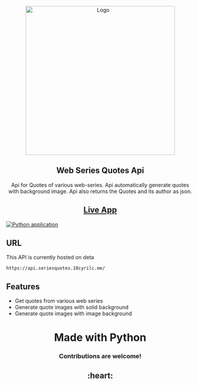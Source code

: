 <p align='center'>
    <img width="400px" src="https://raw.githubusercontent.com/yogeshwaran01/web-series-quotes/main/web-series-quotes-title.png" align="center" alt="Logo">
    <h2 align="center">Web Series Quotes Api</h2>
    <p align="center">Api for Quotes of various web-series. Api automatically generate quotes with background image. Api also returns the Quotes and its author as json.</p>
</p>

<h2 align='center'><a href='https://yogeshwaran01.github.io/web-series-quotes/'> Live App </a></h2>

[![Python application](https://github.com/yogeshwaran01/web-series-quotes/actions/workflows/python-app.yml/badge.svg)](https://github.com/yogeshwaran01/web-series-quotes/actions/workflows/python-app.yml)

## URL

This API is currently hosted on deta

```url
https://api.seriesquotes.10cyrilc.me/
```

## Features

- Get quotes from various web series
- Generate quote images with solid background
- Generate quote images with image background

<!-- ## Full Docs

[Check here](https://web-series-quotes-api.deta.dev/redoc) for full Documentation -->

<h1 align='center'>Made with Python</h2>
<h3 align='center'>
Contributions are welcome!</h3>
<h2 align='center'>:heart:</h2>

